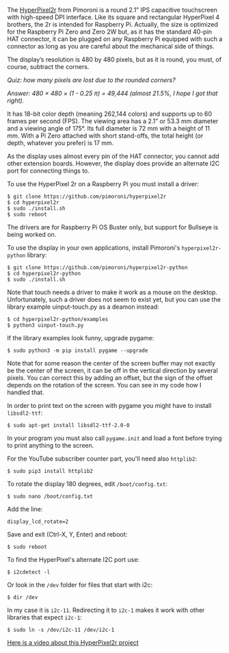 The [HyperPixel2r](https://www.elektor.com/hyperpixel-2-1-round-hi-res-display-for-raspberry-pi) from Pimoroni is a round 2.1” IPS capacitive touchscreen with high-speed DPI interface. Like its square and rectangular HyperPixel 4 brothers, the 2r is intended for Raspberry Pi. Actually, the size is optimized for the Raspberry Pi Zero and Zero 2W but, as it has the standard 40-pin HAT connector, it can be plugged on any Raspberry Pi equipped with such a connector as long as you are careful about the mechanical side of things.

The display’s resolution is 480 by 480 pixels, but as it is round, you must, of course, subtract the corners.

*Quiz: how many pixels are lost due to the rounded corners?*

*Answer: 480 × 480 × (1 - 0.25 π) = 49,444 (almost 21.5%, I hope I got that right).*

It has 18-bit color depth (meaning 262,144 colors) and supports up to 60 frames per second (FPS). The viewing area has a 2.1” or 53.3 mm diameter and a viewing angle of 175°. Its full diameter is 72 mm with a height of 11 mm. With a Pi Zero attached with short stand-offs, the total height (or depth, whatever you prefer) is 17 mm.

As the display uses almost every pin of the HAT connector, you cannot add other extension boards. However, the display does provide an alternate I2C port for connecting things to.

To use the HyperPixel 2r on a Raspberry Pi you must install a driver: 

```
$ git clone https://github.com/pimoroni/hyperpixel2r
$ cd hyperpixel2r
$ sudo ./install.sh
$ sudo reboot
```

The drivers are for Raspberry Pi OS Buster only, but support for Bullseye is being worked on.

To use the display in your own applications, install Pimoroni's ```hyperpixel2r-python``` library:

```
$ git clone https://github.com/pimoroni/hyperpixel2r-python
$ cd hyperpixel2r-python
$ sudo ./install.sh
```

Note that touch needs a driver to make it work as a mouse on the desktop. Unfortunately, such a driver does not seem to exist yet, but you can use the library example uinput-touch.py as a deamon instead:

```
$ cd hyperpixel2r-python/examples
$ python3 uinput-touch.py
```

If the library examples look funny, upgrade pygame:

```
$ sudo python3 -m pip install pygame --upgrade
```

Note that for some reason the center of the screen buffer may not exactly be the center of the screen, it can be off in the vertical direction by several pixels. You can correct this by adding an offset, but the sign of the offset depends on the rotation of the screen. You can see in my code how I handled that. 

In order to print text on the screen with pygame you might have to install ```libsdl2-ttf```:

```
$ sudo apt-get install libsdl2-ttf-2.0-0
```

In your program you must also call ```pygame.init``` and load a font before trying to print anything to the screen.

For the YouTube subscriber counter part, you'll need also ```httplib2```:

```
$ sudo pip3 install httplib2
```

To rotate the display 180 degrees, edit ```/boot/config.txt```:

```
$ sudo nano /boot/config.txt
```

Add the line:

```
display_lcd_rotate=2
```

Save and exit (Ctrl-X, Y, Enter) and reboot:

```
$ sudo reboot
```

To find the HyperPixel's alternate I2C port use:

```
$ i2cdetect -l 
```

Or look in the ```/dev``` folder for files that start with i2c:

```
$ dir /dev 
```

In my case it is ```i2c-11```. Redirecting it to ```i2c-1``` makes it work with other libraries that expect ```i2c-1```:

```
$ sudo ln -s /dev/i2c-11 /dev/i2c-1
```

[Here is a video about this HyperPixel2r project](https://youtu.be/KEdkcJYxZQg)

